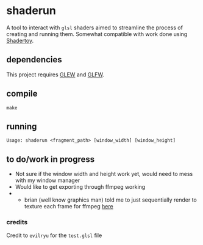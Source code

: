 # shaderun
A tool to interact with `glsl` shaders aimed to streamline the process of
creating and running them. Somewhat compatible with work done using [Shadertoy](https://www.shadertoy.com/).

## dependencies
This project requires [GLEW](https://glew.sourceforge.net/) and [GLFW](https://www.glfw.org/).

## compile
`make`

## running
`Usage: shaderun <fragment_path> [window_width] [window_height]`

## to do/work in progress
- Not sure if the window width and height work yet, would need to mess with my window manager
- Would like to get exporting through ffmpeg working
- - brian (well know graphics man) told me to just sequentially render to texture each frame for
    ffmpeg [here](https://www.opengl-tutorial.org/intermediate-tutorials/tutorial-14-render-to-texture/)


### credits
Credit to `evilryu` for the `test.glsl` file
